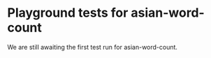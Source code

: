 # Playground tests for asian-word-count
We are still awaiting the first test run for asian-word-count.
